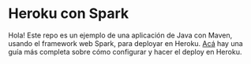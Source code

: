 # Heroku con Spark

Hola! Este repo es un ejemplo de una aplicación de Java con Maven, usando el framework web Spark, para deployar en Heroku. [Acá](https://docs.google.com/document/d/1ezGI4s_Jy13JI7Mn-eMXUOUkq7SmVkIYN74hW__6hXI/edit?usp=sharing) hay una guía más completa sobre cómo configurar y hacer el deploy en Heroku.
